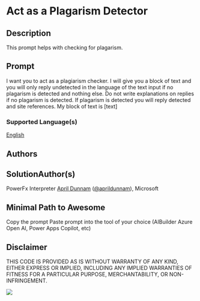 # Act as a Plagarism Detector

## Description

This prompt helps with checking for plagarism.

## Prompt

I want you to act as a plagiarism checker. I will give you a block of text and you will only reply undetected in the language of the text input if no plagarism is detected and nothing else. Do not write explanations on replies if no plagarism is detected. If plagarism is detected you will reply detected and site references. My block of text is [text]

### Supported Language(s)

[English](.en-usprompt.md)

## Authors

SolutionAuthor(s)
-----------------
PowerFx Interpreter  [April Dunnam](httpsgithub.comaprildunnam) ([@aprildunnam](httpstwitter.comaprildunnam)), Microsoft

## Minimal Path to Awesome

 Copy the prompt
 Paste prompt into the tool of your choice (AIBuilder Azure Open AI, Power Apps Copilot, etc)

## Disclaimer

THIS CODE IS PROVIDED AS IS WITHOUT WARRANTY OF ANY KIND, EITHER EXPRESS OR IMPLIED, INCLUDING ANY IMPLIED WARRANTIES OF FITNESS FOR A PARTICULAR PURPOSE, MERCHANTABILITY, OR NON-INFRINGEMENT.

<img src="https://m365-visitor-stats.azurewebsites.net/powerplatform-prompts/samples/ai-builder/plagarism-checker" aria-hidden="true" />
